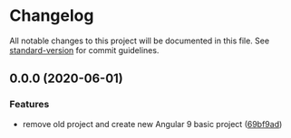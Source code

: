 # Changelog

All notable changes to this project will be documented in this file. See [standard-version](https://github.com/conventional-changelog/standard-version) for commit guidelines.

## 0.0.0 (2020-06-01)


### Features

* remove old project and create new Angular 9 basic project ([69bf9ad](https://github.com/Rubenrod18/angular-api/commit/69bf9adcfe2e5f8841292088675a75196894370b))

